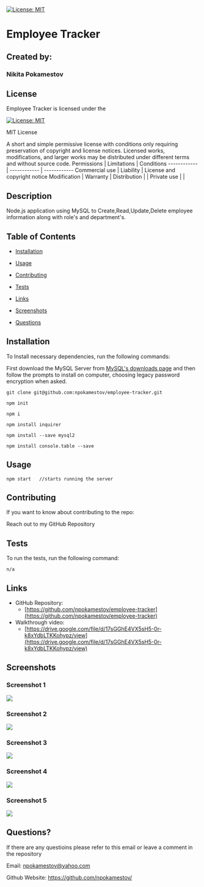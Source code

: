
[![License: MIT](https://img.shields.io/badge/License-MIT-yellow.svg)](https://opensource.org/licenses/MIT)

# Employee Tracker

## Created by:

### Nikita Pokamestov

## License

Employee Tracker is licensed under the

[![License: MIT](https://img.shields.io/badge/License-MIT-yellow.svg)](https://opensource.org/licenses/MIT)

MIT License

A short and simple permissive license with conditions only requiring preservation of copyright and license notices. Licensed works, modifications, and larger works may be distributed under different terms and without source code.
Permissions | Limitations  |   Conditions
------------ | ------------  | ------------
Commercial use | Liability |   License and copyright notice
Modification | Warranty    |
Distribution |     |
Private use |     |

## Description

Node.js application using MySQL to Create,Read,Update,Delete employee information along with role's and department's.

## Table of Contents

* [Installation](#installation)

* [Usage](#usage)

* [Contributing](#contributing)

* [Tests](#tests)

* [Links](#links)

* [Screenshots](#Screenshots)

* [Questions](#questions)

## Installation

To Install necessary dependencies, run the following commands:

First download the MySQL Server from <a href="https://dev.mysql.com/downloads/mysql/">MySQL's downloads page</a> and then follow the prompts to install on computer, choosing legacy password encryption when asked.

```
git clone git@github.com:npokamestov/employee-tracker.git
```
```
npm init
```
```
npm i
```
```
npm install inquirer
```
```
npm install --save mysql2
```
```
npm install console.table --save
```

## Usage

```
npm start   //starts running the server
```

## Contributing

If you want to know about contributing to the repo:

Reach out to my GitHub Repository

## Tests

To run the tests, run the following command:

```
n/a
```

## Links 

* GitHub Repository:
    - [https://github.com/npokamestov/employee-tracker](https://github.com/npokamestov/employee-tracker)
* Walkthrough video:
    - [https://drive.google.com/file/d/17sGGhE4VX5sH5-0r-k8xYdbLTKKohypz/view](https://drive.google.com/file/d/17sGGhE4VX5sH5-0r-k8xYdbLTKKohypz/view)

## Screenshots
### Screenshot 1
![](./assets/images/screenshot1.png)

### Screenshot 2
![](./assets/images/screenshot2.png)

### Screenshot 3
![](./assets/images/screenshot3.png)

### Screenshot 4
![](./assets/images/screenshot4.png)

### Screenshot 5
![](./assets/images/screenshot5.png)

## Questions?

If there are any questioins please refer to this email or leave a comment in the repository

Email: npokamestov@yahoo.com

Github Website: https://github.com/npokamestov/
